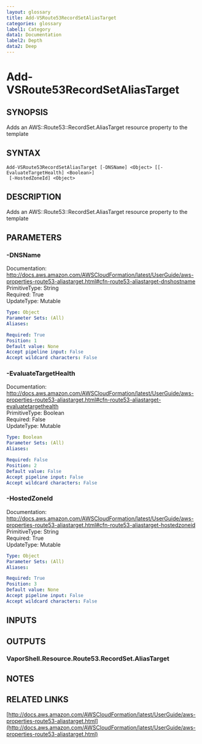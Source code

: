 ```yaml
---
layout: glossary
title: Add-VSRoute53RecordSetAliasTarget
categories: glossary
label1: Category
data1: Documentation
label2: Depth
data2: Deep
---
```


# Add-VSRoute53RecordSetAliasTarget

## SYNOPSIS
Adds an AWS::Route53::RecordSet.AliasTarget resource property to the template

## SYNTAX

```
Add-VSRoute53RecordSetAliasTarget [-DNSName] <Object> [[-EvaluateTargetHealth] <Boolean>]
 [-HostedZoneId] <Object>
```

## DESCRIPTION
Adds an AWS::Route53::RecordSet.AliasTarget resource property to the template

## PARAMETERS

### -DNSName
Documentation: http://docs.aws.amazon.com/AWSCloudFormation/latest/UserGuide/aws-properties-route53-aliastarget.html#cfn-route53-aliastarget-dnshostname    
PrimitiveType: String    
Required: True    
UpdateType: Mutable

```yaml
Type: Object
Parameter Sets: (All)
Aliases: 

Required: True
Position: 1
Default value: None
Accept pipeline input: False
Accept wildcard characters: False
```

### -EvaluateTargetHealth
Documentation: http://docs.aws.amazon.com/AWSCloudFormation/latest/UserGuide/aws-properties-route53-aliastarget.html#cfn-route53-aliastarget-evaluatetargethealth    
PrimitiveType: Boolean    
Required: False    
UpdateType: Mutable

```yaml
Type: Boolean
Parameter Sets: (All)
Aliases: 

Required: False
Position: 2
Default value: False
Accept pipeline input: False
Accept wildcard characters: False
```

### -HostedZoneId
Documentation: http://docs.aws.amazon.com/AWSCloudFormation/latest/UserGuide/aws-properties-route53-aliastarget.html#cfn-route53-aliastarget-hostedzoneid    
PrimitiveType: String    
Required: True    
UpdateType: Mutable

```yaml
Type: Object
Parameter Sets: (All)
Aliases: 

Required: True
Position: 3
Default value: None
Accept pipeline input: False
Accept wildcard characters: False
```

## INPUTS

## OUTPUTS

### VaporShell.Resource.Route53.RecordSet.AliasTarget

## NOTES

## RELATED LINKS

[http://docs.aws.amazon.com/AWSCloudFormation/latest/UserGuide/aws-properties-route53-aliastarget.html](http://docs.aws.amazon.com/AWSCloudFormation/latest/UserGuide/aws-properties-route53-aliastarget.html)

